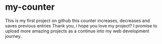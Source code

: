 # my-counter
This is my first project on github
this counter increases, decreases and saves previous entries
Thank you, i hope you love my project?
I promise to upload more amazing projects as a continue into my web development journey.
